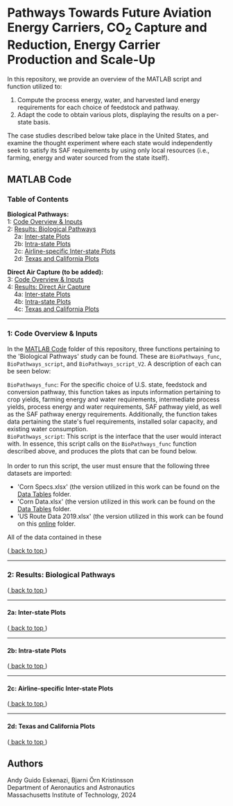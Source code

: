 <a name="back_to_top"></a>
# Pathways Towards Future Aviation Energy Carriers, CO<sub>2</sub> Capture and Reduction, Energy Carrier Production and Scale-Up

In this repository, we provide an overview of the MATLAB script and function utilized to:
1) Compute the process energy, water, and harvested land energy requirements for each choice of feedstock and pathway.
2) Adapt the code to obtain various plots, displaying the results on a per-state basis.

The case studies described below take place in the United States, and examine the thought experiment where each state would independently seek to satisfy its SAF requirements by using only local resources (i.e., farming, energy and water sourced from the state itself).

## MATLAB Code

### Table of Contents

**Biological Pathways:** <br />
1: [ Code Overview & Inputs ](#overview) <br />
2: [ Results: Biological Pathways ](#results) <br />
&nbsp; &nbsp; 2a: [ Inter-state Plots ](#inter-state) <br />
&nbsp; &nbsp; 2b: [ Intra-state Plots ](#intra-state) <br />
&nbsp; &nbsp; 2c: [ Airline-specific Inter-state Plots ](#airline) <br />
&nbsp; &nbsp; 2d: [ Texas and California Plots ](#texascali)

**Direct Air Capture (to be added):** <br />
3: [ Code Overview & Inputs ](#overview2) <br />
4: [ Results: Direct Air Capture ](#results2) <br />
&nbsp; &nbsp; 4a: [ Inter-state Plots ](#inter-state2) <br />
&nbsp; &nbsp; 4b: [ Intra-state Plots ](#intra-state2) <br />
&nbsp; &nbsp; 4c: [ Texas and California Plots ](#texascali2)

---
<a name="overview"></a>
### 1: Code Overview & Inputs

In the [MATLAB Code](https://github.com/andyeske/SAF-pathways/tree/main/MATLAB%20Code) folder of this repository, three functions pertaining to the 'Biological Pathways' study can be found. These are ```BioPathways_func```, ```BioPathways_script```, and ```BioPathways_script_V2```. A description of each can be seen below:

```BioPathways_func```: For the specific choice of U.S. state, feedstock and conversion pathway, this function takes as inputs information pertaining to crop yields, farming energy and water requirements, intermediate process yields, process energy and water requirements, SAF pathway yield, as well as the SAF pathway energy requirements. Additionally, the function takes data pertaining the state's fuel requirements, installed solar capacity, and existing water consumption.
<br />
```BioPathways_script```: This script is the interface that the user would interact with. In essence, this script calls on the ```BioPathways_func``` function described above, and produces the plots that can be found below. 
<br />
<br />
In order to run this script, the user must ensure that the following three datasets are imported:
* 'Corn Specs.xlsx' (the version utilized in this work can be found on the [Data Tables](https://github.com/andyeske/SAF-pathways/tree/main/Data%20Tables) folder.
* 'Corn Data.xlsx' (the version utilized in this work can be found on the [Data Tables](https://github.com/andyeske/SAF-pathways/tree/main/Data%20Tables) folder.
* 'US Route Data 2019.xlsx' (the version utilized in this work can be found on this [online](https://mitprod-my.sharepoint.com/:f:/g/personal/andyeske_mit_edu/Ej3ZzrVDU-xLihXpZpC1rP4BTqM6xX6tsC07AbuM-7LDtw?e=sZmQcp) folder.

All of the data contained in these

([ back to top ](#back_to_top))

---
<a name="results"></a>
### 2: Results: Biological Pathways

([ back to top ](#back_to_top))

---
<a name="inter-state"></a>
#### 2a: Inter-state Plots

([ back to top ](#back_to_top))

---
<a name="intra-state"></a>
#### 2b: Intra-state Plots

([ back to top ](#back_to_top))

---
<a name="airline"></a>
#### 2c: Airline-specific Inter-state Plots

([ back to top ](#back_to_top))

---
<a name="texascali"></a>
#### 2d: Texas and California Plots

([ back to top ](#back_to_top))

## Authors

Andy Guido Eskenazi, Bjarni Örn Kristinsson <br />
Department of Aeronautics and Astronautics <br />
Massachusetts Institute of Technology, 2024 <br />
